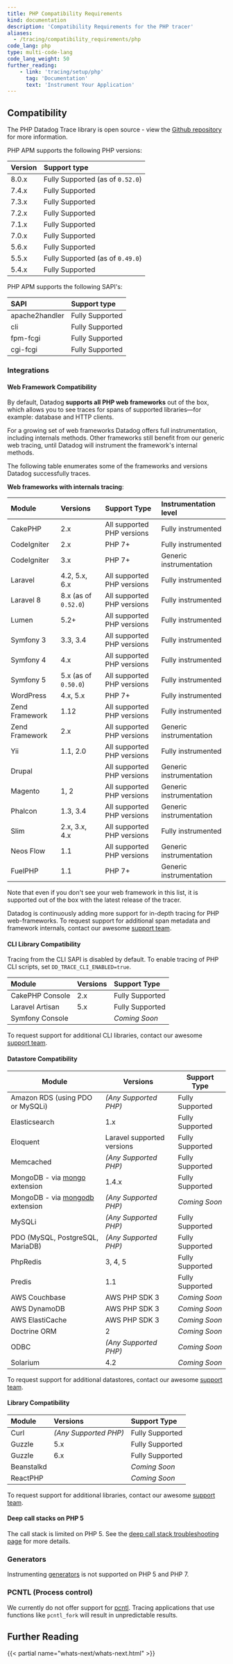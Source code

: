 ```yaml
---
title: PHP Compatibility Requirements
kind: documentation
description: 'Compatibility Requirements for the PHP tracer'
aliases:
  - /tracing/compatibility_requirements/php
code_lang: php
type: multi-code-lang
code_lang_weight: 50
further_reading:
    - link: 'tracing/setup/php'
      tag: 'Documentation'
      text: 'Instrument Your Application'
---
```

## Compatibility

The PHP Datadog Trace library is open source - view the [Github repository][1] for more information.

PHP APM supports the following PHP versions:

| Version    | Support type                          |
|:-----------|:--------------------------------------|
| 8.0.x      | Fully Supported (as of `0.52.0`)      |
| 7.4.x      | Fully Supported                       |
| 7.3.x      | Fully Supported                       |
| 7.2.x      | Fully Supported                       |
| 7.1.x      | Fully Supported                       |
| 7.0.x      | Fully Supported                       |
| 5.6.x      | Fully Supported                       |
| 5.5.x      | Fully Supported (as of `0.49.0`)      |
| 5.4.x      | Fully Supported                       |

PHP APM supports the following SAPI's:

| SAPI           | Support type    |
|:---------------|:----------------|
| apache2handler | Fully Supported |
| cli            | Fully Supported |
| fpm-fcgi       | Fully Supported |
| cgi-fcgi       | Fully Supported |


### Integrations

#### Web Framework Compatibility

By default, Datadog **supports all PHP web frameworks** out of the box, which allows you to see traces for spans of supported libraries—for example: database and HTTP clients.

For a growing set of web frameworks Datadog offers full instrumentation, including internals methods. Other frameworks still benefit from our generic web tracing, until Datadog will instrument the framework's internal methods.

The following table enumerates some of the frameworks and versions Datadog successfully traces.

**Web frameworks with internals tracing**:

| Module         | Versions             | Support Type               | Instrumentation level   |
|:-------------- |:---------------------|:---------------------------|:------------------------|
| CakePHP        | 2.x                  | All supported PHP versions | Fully instrumented      |
| CodeIgniter    | 2.x                  | PHP 7+                     | Fully instrumented      |
| CodeIgniter    | 3.x                  | PHP 7+                     | Generic instrumentation |
| Laravel        | 4.2, 5.x, 6.x        | All supported PHP versions | Fully instrumented      |
| Laravel 8      | 8.x (as of `0.52.0`) | All supported PHP versions | Fully instrumented      |
| Lumen          | 5.2+                 | All supported PHP versions | Fully instrumented      |
| Symfony 3      | 3.3, 3.4             | All supported PHP versions | Fully instrumented      |
| Symfony 4      | 4.x                  | All supported PHP versions | Fully instrumented      |
| Symfony 5      | 5.x (as of `0.50.0`) | All supported PHP versions | Fully instrumented      |
| WordPress      | 4.x, 5.x             | PHP 7+                     | Fully instrumented      |
| Zend Framework | 1.12                 | All supported PHP versions | Fully instrumented      |
| Zend Framework | 2.x                  | All supported PHP versions | Generic instrumentation |
| Yii            | 1.1, 2.0             | All supported PHP versions | Fully instrumented      |
| Drupal         |                      | All supported PHP versions | Generic instrumentation |
| Magento        | 1, 2                 | All supported PHP versions | Generic instrumentation |
| Phalcon        | 1.3, 3.4             | All supported PHP versions | Generic instrumentation |
| Slim           | 2.x, 3.x, 4.x        | All supported PHP versions | Fully instrumented      |
| Neos Flow      | 1.1                  | All supported PHP versions | Generic instrumentation |
| FuelPHP        | 1.1                  | PHP 7+                     | Generic instrumentation |

Note that even if you don't see your web framework in this list, it is supported out of the box with the latest release of the tracer.

Datadog is continuously adding more support for in-depth tracing for PHP web-frameworks.  To request support for additional span metadata and framework internals, contact our awesome [support team][2].

#### CLI Library Compatibility

Tracing from the CLI SAPI is disabled by default. To enable tracing of PHP CLI scripts, set `DD_TRACE_CLI_ENABLED=true`.

| Module          | Versions | Support Type    |
|:----------------|:---------|:----------------|
| CakePHP Console | 2.x      | Fully Supported |
| Laravel Artisan | 5.x      | Fully Supported |
| Symfony Console |          | _Coming Soon_   |

To request support for additional CLI libraries, contact our awesome [support team][2].

#### Datastore Compatibility

| Module                                                                  | Versions                   | Support Type    |
|-------------------------------------------------------------------------|----------------------------|-----------------|
| Amazon RDS (using PDO or MySQLi)                                        | *(Any Supported PHP)*      | Fully Supported |
| Elasticsearch                                                           | 1.x                        | Fully Supported |
| Eloquent                                                                | Laravel supported versions | Fully Supported |
| Memcached                                                               | *(Any Supported PHP)*      | Fully Supported |
| MongoDB - via [mongo][3] extension                                      | 1.4.x                      | Fully Supported |
| MongoDB - via [mongodb][4] extension                                    | *(Any Supported PHP)*      | _Coming Soon_   |
| MySQLi                                                                  | *(Any Supported PHP)*      | Fully Supported |
| PDO (MySQL, PostgreSQL, MariaDB)                                        | *(Any Supported PHP)*      | Fully Supported |
| PhpRedis                                                                | 3, 4, 5                    | Fully Supported |
| Predis                                                                  | 1.1                        | Fully Supported |
| AWS Couchbase                                                           | AWS PHP SDK 3              | _Coming Soon_   |
| AWS DynamoDB                                                            | AWS PHP SDK 3              | _Coming Soon_   |
| AWS ElastiCache                                                         | AWS PHP SDK 3              | _Coming Soon_   |
| Doctrine ORM                                                            | 2                          | _Coming Soon_   |
| ODBC                                                                    | *(Any Supported PHP)*      | _Coming Soon_   |
| Solarium                                                                | 4.2                        | _Coming Soon_   |

To request support for additional datastores, contact our awesome [support team][2].

#### Library Compatibility

| Module     | Versions              | Support Type    |
|:-----------|:----------------------|:----------------|
| Curl       | *(Any Supported PHP)* | Fully Supported |
| Guzzle     | 5.x                   | Fully Supported |
| Guzzle     | 6.x                   | Fully Supported |
| Beanstalkd |                       | _Coming Soon_   |
| ReactPHP   |                       | _Coming Soon_   |

To request support for additional libraries, contact our awesome [support team][2].

#### Deep call stacks on PHP 5

The call stack is limited on PHP 5. See the [deep call stack troubleshooting page][5] for more details.

### Generators

Instrumenting [generators][6] is not supported on PHP 5 and PHP 7.

### PCNTL (Process control)

We currently do not offer support for [pcntl][7]. Tracing applications that use functions like `pcntl_fork` will result in unpredictable results.

## Further Reading

{{< partial name="whats-next/whats-next.html" >}}

[1]: https://github.com/DataDog/dd-trace-php
[2]: /help
[3]: https://pecl.php.net/package/mongo
[4]: https://pecl.php.net/package/mongodb
[5]: /tracing/troubleshooting/php_5_deep_call_stacks
[6]: https://www.php.net/manual/en/language.generators.overview.php
[7]: https://www.php.net/manual/en/book.pcntl.php
